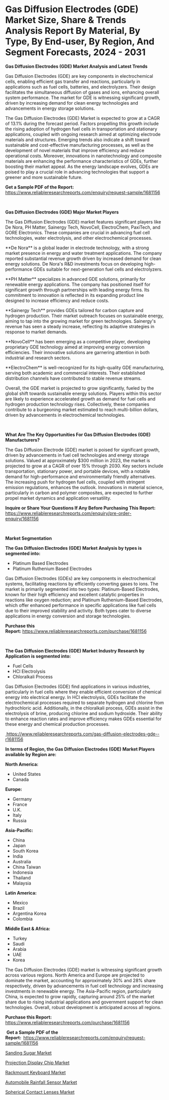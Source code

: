 <p><h1>Gas Diffusion Electrodes (GDE) Market Size, Share & Trends Analysis Report By Material, By Type, By End-user, By Region, And Segment Forecasts, 2024 - 2031</h1></p><p><strong>Gas Diffusion Electrodes (GDE) Market Analysis and Latest Trends</strong></p>
<p><p>Gas Diffusion Electrodes (GDE) are key components in electrochemical cells, enabling efficient gas transfer and reactions, particularly in applications such as fuel cells, batteries, and electrolyzers. Their design facilitates the simultaneous diffusion of gases and ions, enhancing overall system performance. The market for GDE is witnessing significant growth, driven by increasing demand for clean energy technologies and advancements in energy storage solutions.</p><p>The Gas Diffusion Electrodes (GDE) Market is expected to grow at a CAGR of 13.1% during the forecast period. Factors propelling this growth include the rising adoption of hydrogen fuel cells in transportation and stationary applications, coupled with ongoing research aimed at optimizing electrode materials and structures. Emerging trends also indicate a shift toward sustainable and cost-effective manufacturing processes, as well as the development of novel materials that improve efficiency and reduce operational costs. Moreover, innovations in nanotechnology and composite materials are enhancing the performance characteristics of GDEs, further boosting their market appeal. As the energy landscape evolves, GDEs are poised to play a crucial role in advancing technologies that support a greener and more sustainable future.</p></p>
<p><strong>Get a Sample PDF of the Report:&nbsp;</strong> <a href="https://www.reliableresearchreports.com/enquiry/request-sample/1681156?utm_campaign=36&utm_medium=2&utm_source=Github&utm_content=ia&utm_term=04102024&utm_id=gas-diffusion-electrodes-gde">https://www.reliableresearchreports.com/enquiry/request-sample/1681156</a></p>
<p>&nbsp;</p>
<p><strong>Gas Diffusion Electrodes (GDE) Major Market Players</strong></p>
<p><p>The Gas Diffusion Electrodes (GDE) market features significant players like De Nora, PH Matter, Sainergy Tech, NovoCell, ElectroChem, PaxiTech, and GORE Electronics. These companies are crucial in advancing fuel cell technologies, water electrolysis, and other electrochemical processes.</p><p>**De Nora** is a global leader in electrode technology, with a strong market presence in energy and water treatment applications. The company reported substantial revenue growth driven by increased demand for clean energy solutions. De Nora's R&D investments focus on developing high-performance GDEs suitable for next-generation fuel cells and electrolyzers.</p><p>**PH Matter** specializes in advanced GDE solutions, primarily for renewable energy applications. The company has positioned itself for significant growth through partnerships with leading energy firms. Its commitment to innovation is reflected in its expanding product line designed to increase efficiency and reduce costs.</p><p>**Sainergy Tech** provides GDEs tailored for carbon capture and hydrogen production. Their market outreach focuses on sustainable energy, aiming to tap into the growing market for green technologies. Sainergy's revenue has seen a steady increase, reflecting its adaptive strategies in response to market demands.</p><p>**NovoCell** has been emerging as a competitive player, developing proprietary GDE technology aimed at improving energy conversion efficiencies. Their innovative solutions are garnering attention in both industrial and research sectors.</p><p>**ElectroChem** is well-recognized for its high-quality GDE manufacturing, serving both academic and commercial interests. Their established distribution channels have contributed to stable revenue streams.</p><p>Overall, the GDE market is projected to grow significantly, fueled by the global shift towards sustainable energy solutions. Players within this sector are likely to experience accelerated growth as demand for fuel cells and hydrogen production technology rises. Collectively, these companies contribute to a burgeoning market estimated to reach multi-billion dollars, driven by advancements in electrochemical technologies.</p></p>
<p>&nbsp;</p>
<p><strong>What Are The Key Opportunities For Gas Diffusion Electrodes (GDE) Manufacturers?</strong></p>
<p><p>The Gas Diffusion Electrode (GDE) market is poised for significant growth, driven by advancements in fuel cell technologies and energy storage solutions. Valued at approximately $300 million in 2023, the market is projected to grow at a CAGR of over 15% through 2030. Key sectors include transportation, stationary power, and portable devices, with a notable demand for high-performance and environmentally friendly alternatives. The increasing push for hydrogen fuel cells, coupled with stringent emission regulations, enhances the outlook. Innovations in material science, particularly in carbon and polymer composites, are expected to further propel market dynamics and application versatility.</p></p>
<p><strong>Inquire or Share Your Questions If Any Before Purchasing This Report:</strong> <a href="https://www.reliableresearchreports.com/enquiry/pre-order-enquiry/1681156?utm_campaign=36&utm_medium=2&utm_source=Github&utm_content=ia&utm_term=04102024&utm_id=gas-diffusion-electrodes-gde">https://www.reliableresearchreports.com/enquiry/pre-order-enquiry/1681156</a></p>
<p>&nbsp;</p>
<p><strong>Market Segmentation</strong></p>
<p><strong>The Gas Diffusion Electrodes (GDE) Market Analysis by types is segmented into:</strong></p>
<p><ul><li>Platinum Based Electrodes</li><li>Platinum Ruthenium Based Electrodes</li></ul></p>
<p><p>Gas Diffusion Electrodes (GDEs) are key components in electrochemical systems, facilitating reactions by efficiently converting gases to ions. The market is primarily segmented into two types: Platinum-Based Electrodes, known for their high efficiency and excellent catalytic properties in reactions like oxygen reduction; and Platinum Ruthenium-Based Electrodes, which offer enhanced performance in specific applications like fuel cells due to their improved stability and activity. Both types cater to diverse applications in energy conversion and storage technologies.</p></p>
<p><strong>Purchase this Report:&nbsp;</strong><a href="https://www.reliableresearchreports.com/purchase/1681156?utm_campaign=36&utm_medium=2&utm_source=Github&utm_content=ia&utm_term=04102024&utm_id=gas-diffusion-electrodes-gde">https://www.reliableresearchreports.com/purchase/1681156</a></p>
<p>&nbsp;</p>
<p><strong>The Gas Diffusion Electrodes (GDE) Market Industry Research by Application is segmented into:</strong></p>
<p><ul><li>Fuel Cells</li><li>HCl Electrolysis</li><li>Chloralkali Process</li></ul></p>
<p><p>Gas Diffusion Electrodes (GDE) find applications in various industries, particularly in fuel cells where they enable efficient conversion of chemical energy into electrical energy. In HCl electrolysis, GDEs facilitate the electrochemical processes required to separate hydrogen and chlorine from hydrochloric acid. Additionally, in the chloralkali process, GDEs assist in the electrolysis of brine, producing chlorine and sodium hydroxide. Their ability to enhance reaction rates and improve efficiency makes GDEs essential for these energy and chemical production processes.</p></p>
<p><a href="https://www.reliableresearchreports.com/gas-diffusion-electrodes-gde--r1681156?utm_campaign=36&utm_medium=2&utm_source=Github&utm_content=ia&utm_term=04102024&utm_id=gas-diffusion-electrodes-gde">&nbsp;https://www.reliableresearchreports.com/gas-diffusion-electrodes-gde--r1681156</a></p>
<p><strong>In terms of Region, the Gas Diffusion Electrodes (GDE) Market Players available by Region are:</strong></p>
<p>
    <p> <strong> North America: </strong>
        <ul>
            <li>United States</li>
            <li>Canada</li>
        </ul>
        </p> 
    <p> <strong> Europe: </strong>
        <ul>
            <li>Germany</li>
            <li>France</li>
            <li>U.K.</li>
            <li>Italy</li>
            <li>Russia</li>
        </ul>
        </p> 
    <p> <strong> Asia-Pacific: </strong>
        <ul>
            <li>China</li>
            <li>Japan</li>
            <li>South Korea</li>
            <li>India</li>
            <li>Australia</li>
            <li>China Taiwan</li>
            <li>Indonesia</li>
            <li>Thailand</li>
            <li>Malaysia</li>
        </ul>
        </p> 
    <p> <strong> Latin America: </strong>
        <ul>
            <li>Mexico</li>
            <li>Brazil</li>
            <li>Argentina Korea</li>
            <li>Colombia</li>
        </ul>
        </p> 
    <p> <strong> Middle East & Africa: </strong>
        <ul>
            <li>Turkey</li>
            <li>Saudi</li>
            <li>Arabia</li>
            <li>UAE</li>
            <li>Korea</li>
        </ul>
    </p>
    </p>
<p><p>The Gas Diffusion Electrodes (GDE) market is witnessing significant growth across various regions. North America and Europe are projected to dominate the market, accounting for approximately 30% and 28% share respectively, driven by advancements in fuel cell technology and increasing investments in renewable energy. The Asia-Pacific region, particularly China, is expected to grow rapidly, capturing around 25% of the market share due to rising industrial applications and government support for clean technologies. Overall, robust development is anticipated across all regions.</p></p>
<p><strong>Purchase this Report: </strong><a href="https://www.reliableresearchreports.com/purchase/1681156?utm_campaign=36&utm_medium=2&utm_source=Github&utm_content=ia&utm_term=04102024&utm_id=gas-diffusion-electrodes-gde">https://www.reliableresearchreports.com/purchase/1681156</a></p>
<p>&nbsp;<strong>Get a Sample PDF of the Report:&nbsp;&nbsp;</strong><a href="https://www.reliableresearchreports.com/enquiry/request-sample/1681156?utm_campaign=36&utm_medium=2&utm_source=Github&utm_content=ia&utm_term=04102024&utm_id=gas-diffusion-electrodes-gde">https://www.reliableresearchreports.com/enquiry/request-sample/1681156</a></p>
<p><strong></strong></p>
<p><p><a href="https://github.com/SanjidaKhan901/Market-Research-Report-List-1/blob/main/sanding-sugar-market.md?utm_campaign=36&utm_medium=2&utm_source=Github&utm_content=ia&utm_term=04102024&utm_id=gas-diffusion-electrodes-gde">Sanding Sugar Market</a></p><p><a href="https://issuu.com/reportprime-2/docs/projection-display-chip-market-size_d0f6d3d6b366be?utm_campaign=36&utm_medium=2&utm_source=Github&utm_content=ia&utm_term=04102024&utm_id=gas-diffusion-electrodes-gde">Projection Display Chip Market</a></p><p><a href="https://www.linkedin.com/pulse/rackmount-keyboard-industry-analysis-report-its-market-size-growing-q56cc?utm_campaign=36&utm_medium=2&utm_source=Github&utm_content=ia&utm_term=04102024&utm_id=gas-diffusion-electrodes-gde">Rackmount Keyboard Market</a></p><p><a href="https://github.com/AngelaWalsh696/Market-Research-Report-List-1/blob/main/automobile-rainfall-sensor-market.md?utm_campaign=36&utm_medium=2&utm_source=Github&utm_content=ia&utm_term=04102024&utm_id=gas-diffusion-electrodes-gde">Automobile Rainfall Sensor Market</a></p><p><a href="https://www.linkedin.com/pulse/spherical-contact-lenses-market-dynamics-application-types-emerging-ysvxc?utm_campaign=36&utm_medium=2&utm_source=Github&utm_content=ia&utm_term=04102024&utm_id=gas-diffusion-electrodes-gde">Spherical Contact Lenses Market</a></p></p>